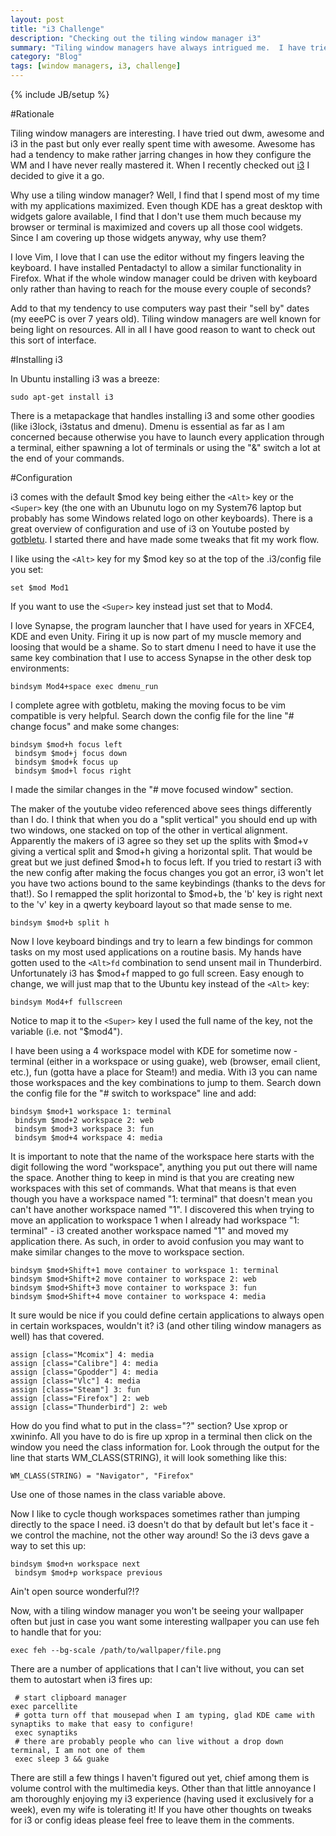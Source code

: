 ```yaml
---
layout: post
title: "i3 Challenge"
description: "Checking out the tiling window manager i3"
summary: "Tiling window managers have always intrigued me.  I have tried a number of them but never for long enough to really get into them.  Now I am starting the new year (well, ending 2013 too) with a one week challenge to use i3 as my window manager.  Here is the chronicle of how that went."
category: "Blog"
tags: [window managers, i3, challenge]
---
```

{% include JB/setup %}

#Rationale

Tiling window managers are interesting.  I have tried out dwm, awesome and i3 in the past but only ever really spent time with awesome.  Awesome has had a tendency to make rather jarring changes in how they configure the WM and I have never really mastered it.  When I recently checked out [i3](http://i3wm.org) I decided to give it a go.

Why use a tiling window manager?  Well, I find that I spend most of my time with my applications maximized.  Even though KDE has a great desktop with widgets galore available, I find that I don't use them much because my browser or terminal is maximized and covers up all those cool widgets.  Since I am covering up those widgets anyway, why use them?

I love Vim, I love that I can use the editor without my fingers leaving the keyboard.  I have installed Pentadactyl to allow a similar functionality in Firefox.  What if the whole window manager could be driven with keyboard only rather than having to reach for the mouse every couple of seconds?

Add to that my tendency to use computers way past their "sell by" dates (my eeePC is over 7 years old).  Tiling window managers are well known for being light on resources.  All in all I have good reason to want to check out this sort of interface.

#Installing i3

In Ubuntu installing i3 was a breeze:

    sudo apt-get install i3

There is a metapackage that handles installing i3 and some other goodies (like i3lock, i3status and dmenu).  Dmenu is essential as far as I am concerned because otherwise you have to launch every application through a terminal, either spawning a lot of terminals or using the "&" switch a lot at the end of your commands.

#Configuration

i3 comes with the default $mod key being either the `<Alt>` key or the `<Super>` key (the one with an Ubunutu logo on my System76 laptop but probably has some Windows related logo on other keyboards).  There is a great overview of configuration and use of i3 on Youtube posted by [gotbletu](http://www.youtube.com/watch?v=yAq_Enj_d2Q).  I started there and have made some tweaks that fit my work flow.

I like using the `<Alt>` key for my $mod key so at the top of the .i3/config file you set:

    set $mod Mod1

If you want to use the `<Super>` key instead just set that to Mod4.

I love Synapse, the program launcher that I have used for years in XFCE4, KDE and even Unity.  Firing it up is now part of my muscle memory and loosing that would be a shame.  So to start dmenu I need to have it use the same key combination that I use to access Synapse in the other desk top environments:

    bindsym Mod4+space exec dmenu_run

I complete agree with gotbletu, making the moving focus to be vim compatible is very helpful.  Search down the config file for the line "# change focus" and make some changes:

    bindsym $mod+h focus left
	 bindsym $mod+j focus down
	 bindsym $mod+k focus up
	 bindsym $mod+l focus right

I made the similar changes in the "# move focused window" section.

The maker of the youtube video referenced above sees things differently than I do.  I think that when you do a "split vertical" you should end up with two windows, one stacked on top of the other in vertical alignment.  Apparently the makers of i3 agree so they set up the splits with $mod+v giving a vertical split and $mod+h giving a horizontal split.  That would be great but we just defined $mod+h to focus left.  If you tried to restart i3 with the new config after making the focus changes you got an error, i3 won't let you have two actions bound to the same keybindings (thanks to the devs for that!).  So I remapped the split horizontal to $mod+b, the 'b' key is right next to the 'v' key in a qwerty keyboard layout so that made sense to me.

    bindsym $mod+b split h

Now I love keyboard bindings and try to learn a few bindings for common tasks on my most used applications on a routine basis.  My hands have gotten used to the `<Alt>fd` combination to send unsent mail in Thunderbird.  Unfortunately i3 has $mod+f mapped to go full screen.  Easy enough to change, we will just map that to the Ubuntu key instead of the `<Alt>` key:

    bindsym Mod4+f fullscreen

Notice to map it to the `<Super>` key I used the full name of the key, not the variable (i.e. not "$mod4").

I have been using a 4 workspace model with KDE for sometime now - terminal (either in a workspace or using guake), web (browser, email client, etc.), fun (gotta have a place for Steam!) and media.  With i3 you can name those workspaces and the key combinations to jump to them.  Search down the config file for the "# switch to workspace" line and add:

    bindsym $mod+1 workspace 1: terminal
	 bindsym $mod+2 workspace 2: web
	 bindsym $mod+3 workspace 3: fun
	 bindsym $mod+4 workspace 4: media

It is important to note that the name of the workspace here starts with the digit following the word "workspace", anything you put out there will name the space. Another thing to keep in mind is that you are creating new workspaces with this set of commands.  What that means is that even though you have a workspace named "1: terminal" that doesn't mean you can't have another workspace named "1".  I discovered this when trying to move an application to workspace 1 when I already had workspace "1: terminal" - i3 created another workspace named "1" and moved my application there.  As such, in order to avoid confusion you may want to make similar changes to the move to workspace section.

    bindsym $mod+Shift+1 move container to workspace 1: terminal
    bindsym $mod+Shift+2 move container to workspace 2: web
    bindsym $mod+Shift+3 move container to workspace 3: fun
    bindsym $mod+Shift+4 move container to workspace 4: media

It sure would be nice if you could define certain applications to always open in certain workspaces, wouldn't it?  i3 (and other tiling window managers as well) has that covered.

    assign [class="Mcomix"] 4: media
    assign [class="Calibre"] 4: media
    assign [class="Gpodder"] 4: media
    assign [class="Vlc"] 4: media
    assign [class="Steam"] 3: fun
    assign [class="Firefox"] 2: web
    assign [class="Thunderbird"] 2: web

How do you find what to put in the class="?" section?  Use xprop or xwininfo. All you have to do is fire up xprop in a terminal then click on the window you need the class information for. Look through the output for the line that starts WM_CLASS(STRING), it will look something like this:

    WM_CLASS(STRING) = "Navigator", "Firefox"

Use one of those names in the class variable above.

Now I like to cycle though workspaces sometimes rather than jumping directly to the space I need.  i3 doesn't do that by default but let's face it - we control the machine, not the other way around!  So the i3 devs gave a way to set this up:

    bindsym $mod+n workspace next
	 bindsym $mod+p workspace previous

Ain't open source wonderful?!?

Now, with a tiling window manager you won't be seeing your wallpaper often but just in case you want some interesting wallpaper you can use feh to handle that for you:

    exec feh --bg-scale /path/to/wallpaper/file.png

There are a number of applications that I can't live without, you can set them to autostart when i3 fires up:

	 # start clipboard manager
    exec parcellite
	 # gotta turn off that mousepad when I am typing, glad KDE came with synaptiks to make that easy to configure!
	 exec synaptiks
	 # there are probably people who can live without a drop down terminal, I am not one of them
	 exec sleep 3 && guake

There are still a few things I haven't figured out yet, chief among them is volume control with the multimedia keys.  Other than that little annoyance I am thoroughly enjoying my i3 experience (having used it exclusively for a week), even my wife is tolerating it!  If you have other thoughts on tweaks for i3 or config ideas please feel free to leave them in the comments.
